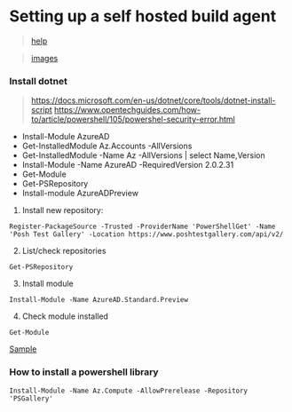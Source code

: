 # Setting up a self hosted build agent

> [help](https://docs.microsoft.com/en-gb/azure/devops/pipelines/agents/agents?view=azure-devops&tabs=browser)

> [images](https://github.com/actions/virtual-environments)

### Install dotnet
> https://docs.microsoft.com/en-us/dotnet/core/tools/dotnet-install-script
> https://www.opentechguides.com/how-to/article/powershell/105/powershel-security-error.html

- Install-Module AzureAD
- Get-InstalledModule Az.Accounts -AllVersions
- Get-InstalledModule -Name Az -AllVersions | select Name,Version
- Install-Module -Name AzureAD -RequiredVersion 2.0.2.31 
- Get-Module
- Get-PSRepository 
- Install-module AzureADPreview

1. Install new repository: 
```
Register-PackageSource -Trusted -ProviderName 'PowerShellGet' -Name 'Posh Test Gallery' -Location https://www.poshtestgallery.com/api/v2/
```

2. List/check repositories
```
Get-PSRepository  
```

3. Install module
```
Install-Module -Name AzureAD.Standard.Preview
```

4. Check module installed
```
Get-Module 
```

[Sample](output.png)

### How to install a powershell library

```
Install-Module -Name Az.Compute -AllowPrerelease -Repository 'PSGallery'
```